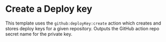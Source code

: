 # Create a Deploy key 
This template uses the `github:deployKey:create` action which creates and stores deploy keys for a given repository. Outputs the GitHub action repo secret name for the private key.